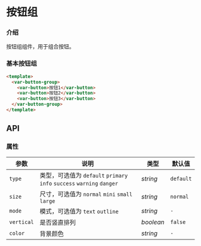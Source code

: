# 按钮组

### 介绍

按钮组组件，用于组合按钮。

### 基本按钮组

```html
<template>
  <var-button-group>
    <var-button>按钮1</var-button>
    <var-button>按钮2</var-button>
    <var-button>按钮3</var-button>
  </var-button-group>
</template>
```

## API

### 属性

| 参数         | 说明                                                              | 类型        | 默认值       |
|------------|-----------------------------------------------------------------|-----------|-----------|
| `type`     | 类型，可选值为 `default` `primary` `info` `success` `warning` `danger` | _string_  | `default` |
| `size`     | 尺寸，可选值为 `normal` `mini` `small` `large`                         | _string_  | `normal`  |
| `mode`     | 模式，可选值为 `text` `outline`                                        | _string_  | `-`       |
| `vertical` | 是否竖直排列                                                          | _boolean_ | `false`   |
| `color`    | 背景颜色                                                            | _string_  | `-`       |
